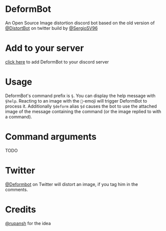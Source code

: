 # DeformBot
An Open Source Image distortion discord bot based on the old version of [@DistortBot](https://twitter.com/DistortBot) on twitter build by [@SergioSV96](https://github.com/SergioSV96)

# Add to your server
[click here](https://discord.com/oauth2/authorize?client_id=971742838024978463&permissions=140660558912&scope=bot) to add DeformBot to your discord server

# Usage
DeformBot's command prefix is `§`.
You can display the help message with `§help`.
Reacting to an image with the `🤖`-emoji will trigger DeformBot to process it. Additionally `§deform` alias `§d` causes the bot to use the attached image of the message containing the command (or the image replied to with a command).

# Command arguments
TODO

# Twitter
[@Deformbot](https://twitter.com) on Twitter will distort an image, if you tag him in the comments.

# Credits
[@rupansh](https://github.com/rupansh) for the idea
